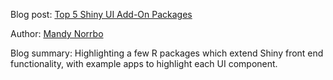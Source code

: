 Blog post: [Top 5 Shiny UI Add-On Packages
](https://www.jumpingrivers.com/blog/r-shiny-extensions-ui/)

Author: [Mandy Norrbo](https://twitter.com/MandyNorrbo)

Blog summary: Highlighting a few R packages which extend Shiny front end functionality, with example apps to highlight each UI component.
